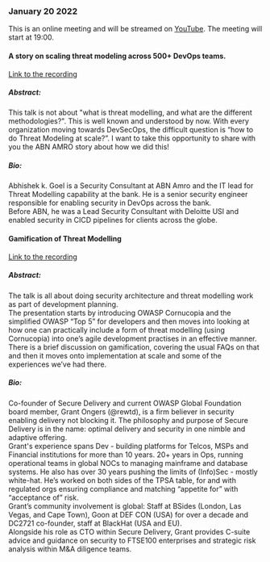### January 20 2022
This is an online meeting and will be streamed on [YouTube](https://youtu.be/WcrQq1Ox7M8).
The meeting will start at 19:00.
#### A story on scaling threat modeling across 500+ DevOps teams.
[Link to the recording](https://youtu.be/W47rR0oFNNs)  
##### Abstract:
This talk is not about "what is threat modelling, and what are the different methodologies?". This is well known and understood by now. With every organization moving towards DevSecOps, the difficult question is “how to do Threat Modeling at scale?”. I want to take this opportunity to share with you the ABN AMRO story about how we did this! 
##### Bio:
Abhishek k. Goel is a Security Consultant at ABN Amro and the IT lead for Threat Modelling capability at the bank. He is a senior security engineer responsible for enabling security in DevOps across the bank.  
Before ABN, he was a Lead Security Consultant with Deloitte USI and enabled security in CICD pipelines for clients across the globe. 
#### Gamification of Threat Modelling
[Link to the recording](https://youtu.be/_nNI9Uq_lVM) 
##### Abstract:
The talk is all about doing security architecture and threat modelling work as part of development planning.  
The presentation starts by introducing OWASP Cornucopia and the simplified OWASP “Top 5” for developers and then moves into looking at how one can practically include a form of threat modelling (using Cornucopia) into one’s agile development practises in an effective manner.  
There is a brief discussion on gamification, covering the usual FAQs on that and then it moves onto implementation at scale and some of the experiences we’ve had there.
##### Bio:
Co-founder of Secure Delivery and current OWASP Global Foundation board member, Grant Ongers (@rewtd), is a firm believer in security enabling delivery not blocking it. The philosophy and purpose of Secure Delivery is in the name: optimal delivery and security in one nimble and adaptive offering.  
Grant's experience spans Dev - building platforms for Telcos, MSPs and Financial institutions for more than 10 years. 20+ years in Ops, running operational teams in global NOCs to managing mainframe and database systems. He also has over 30 years pushing the limits of (Info)Sec - mostly white-hat. He’s worked on both sides of the TPSA table, for and with regulated orgs ensuring compliance and matching “appetite for” with “acceptance of” risk.  
Grant’s community involvement is global: Staff at BSides (London, Las Vegas, and Cape Town), Goon at DEF CON (USA) for over a decade and DC2721 co-founder, staff at BlackHat (USA and EU).  
Alongside his role as CTO within Secure Delivery, Grant provides C-suite advice and guidance on security to FTSE100 enterprises and strategic risk analysis within M&A diligence teams. 
